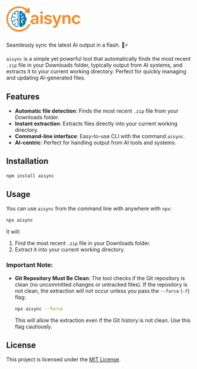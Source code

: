 # <img src="assets/logo.svg" width="200" />

Seamlessly sync the latest AI output in a flash. 🧠⚡

`aisync` is a simple yet powerful tool that automatically finds the most recent `.zip` file in your Downloads folder, typically output from AI systems, and extracts it to your current working directory. Perfect for quickly managing and updating AI-generated files.

## Features

- **Automatic file detection**: Finds the most recent `.zip` file from your Downloads folder.
- **Instant extraction**: Extracts files directly into your current working directory.
- **Command-line interface**: Easy-to-use CLI with the command `aisync`.
- **AI-centric**: Perfect for handling output from AI tools and systems.

## Installation

```bash
npm install aisync
```

## Usage

You can use `aisync` from the command line with anywhere with `npx`:

```bash
npx aisync
```

It will:
1. Find the most recent `.zip` file in your Downloads folder.
2. Extract it into your current working directory.

### Important Note:
- **Git Repository Must Be Clean**: 
  The tool checks if the Git repository is clean (no uncommitted changes or untracked files). If the repository is not clean, the extraction will not occur unless you pass the `--force` (`-f`) flag:

   ```bash
   npx aisync --force
   ```

   This will allow the extraction even if the Git history is not clean. Use this flag cautiously.

## License

This project is licensed under the [MIT License](LICENSE).
